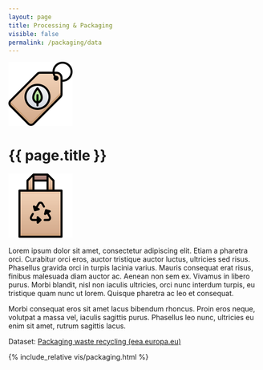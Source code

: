```yaml
---
layout: page
title: Processing & Packaging
visible: false
permalink: /packaging/data
---
```


<div>
	<div class="centered-title" onclick="location.href='/packaging'" style="cursor: pointer;">
		<img src="/assets/icons/DrawKit-Ecology/Color/Eco Tag.svg">
		<h1>{{ page.title }}</h1>
		<img src="/assets/icons/DrawKit-Ecology/Color/Paper bag.svg">
	</div>
	<div class="data-flex-container">
		<p>
			Lorem ipsum dolor sit amet, consectetur adipiscing elit. Etiam a pharetra orci. Curabitur orci eros, auctor tristique auctor luctus, ultricies sed risus. Phasellus gravida orci in turpis lacinia varius. Mauris consequat erat risus, finibus malesuada diam auctor ac. Aenean non sem ex. Vivamus in libero purus. Morbi blandit, nisl non iaculis ultricies, orci nunc interdum turpis, eu tristique quam nunc ut lorem. Quisque pharetra ac leo et consequat.
		</p>
		<p>
			Morbi consequat eros sit amet lacus bibendum rhoncus. Proin eros neque, volutpat a massa vel, iaculis sagittis purus. Phasellus leo nunc, ultricies eu enim sit amet, rutrum sagittis lacus.
		</p>
		<p>
			<span>Dataset:
				<a href="https://www.eea.europa.eu/data-and-maps/daviz/sds/packaging-waste-recycling-2/@@view">Packaging waste recycling (eea.europa.eu)</a>
			</span>
		</p>
	</div>
	{% include_relative vis/packaging.html %}

</div>





